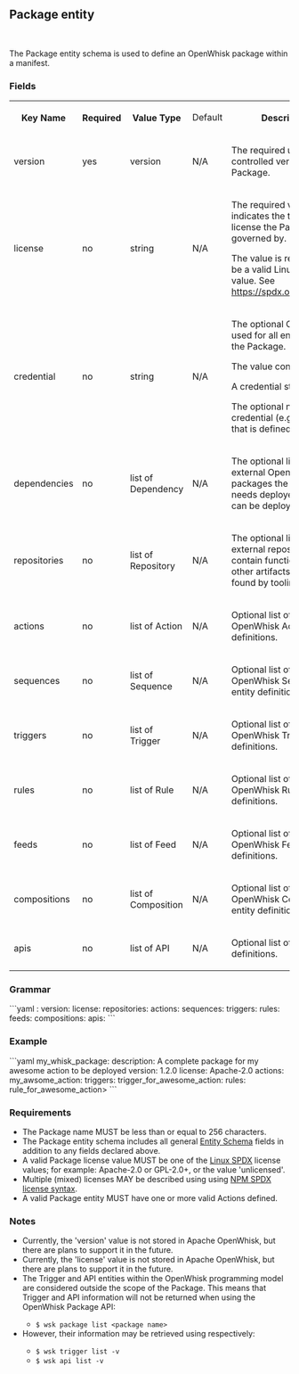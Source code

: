 <h2>Package entity</h2>
<p>&nbsp;</p>
<p>The Package entity schema is used to define an OpenWhisk package within a manifest.</p>

<h3>Fields</h3>
<table width="100%">

 <tr>
  <th width="16%">
   <p>Key Name</p>
  </th>
  <th width="12%">
   <p>Required</p>
  </th>
  <th width="16%">
   <p>Value Type</p>
  </th>
  <td width="14%">
   <p>Default</p>
  </th>
  <th width="40%">
   <p>Description</p>
  </th>
 </tr>

 <tr>
  <td>
   <p>version</p>
  </td>
  <td>
   <p>yes</p>
  </td>
  <td>
   <p>version</p>
  </td>
  <td>
   <p>N/A</p>
  </td>
  <td>
   <p>The required user-controlled version for the Package. </p>
  </td>
 </tr>
 <tr>
  <td>
   <p>license</p>
  </td>
  <td>
   <p>no</p>
  </td>
  <td>
   <p>string</p>
  </td>
  <td>
   <p>N/A</p>
  </td>
  <td>
   <p>The required value that indicates the type of license the
    Package is governed by.</p>
   <p>The value is required to be a valid Linux-SPDX value. See <a href="https://spdx.org/licenses/">https://spdx.org/licenses/</a>.</p>
  </td>
 </tr>
 <tr>
  <td>
   <p>credential</p>
  </td>
  <td>
   <p>no</p>
  </td>
  <td>
   <p>string</p>
  </td>
  <td>
   <p>N/A</p>
  </td>
  <td>
   <p>The optional Credential used for all entities within the Package.</p>
   <p>The value contains either:</p>
   <p>A credential string.</p>
   <p>The optional name of a credential (e.g., token) that is defined elsewhere.</p>
  </td>
 </tr>
 <tr>
  <td>
   <p>dependencies</p>
  </td>
  <td>
   <p>no</p>
  </td>
  <td>
   <p>list of Dependency</p>
  </td>
  <td>
   <p>N/A</p>
  </td>
  <td>
   <p>The optional list of external OpenWhisk packages the manifest needs deployed before it can be deployed.</p>
  </td>
 </tr>
 <tr>
  <td>
   <p>repositories</p>
  </td>
  <td>
   <p>no</p>
  </td>
  <td>
   <p>list of Repository</p>
  </td>
  <td>
   <p>N/A</p>
  </td>
  <td>
   <p>The optional list of external repositories that contain functions and other artifacts that can be found by tooling.</p>
  </td>
 </tr>
 <tr>
  <td>
   <p>actions</p>
  </td>
  <td>
   <p>no</p>
  </td>
  <td>
   <p>list of Action</p>
  </td>
  <td>
   <p>N/A</p>
  </td>
  <td>
   <p>Optional list of OpenWhisk Action entity definitions.</p>
  </td>
 </tr>
 <tr>
  <td>
   <p>sequences</p>
  </td>
  <td>
   <p>no</p>
  </td>
  <td>
   <p>list of Sequence</p>
  </td>
  <td>
   <p>N/A</p>
  </td>
  <td>
   <p>Optional list of OpenWhisk Sequence entity definitions.</p>
  </td>
 </tr>
 <tr>
  <td>
   <p>triggers</p>
  </td>
  <td>
   <p>no</p>
  </td>
  <td>
   <p>list of Trigger</p>
  </td>
  <td>
   <p>N/A</p>
  </td>
  <td>
   <p>Optional list of OpenWhisk Trigger entity definitions.</p>
  </td>
 </tr>
 <tr>
  <td>
   <p>rules</p>
  </td>
  <td>
   <p>no</p>
  </td>
  <td>
   <p>list of Rule</p>
  </td>
  <td>
   <p>N/A</p>
  </td>
  <td>
   <p>Optional list of OpenWhisk Rule entity definitions.</p>
  </td>
 </tr>
 <tr>
  <td>
   <p>feeds</p>
  </td>
  <td>
   <p>no</p>
  </td>
  <td>
   <p>list of Feed</p>
  </td>
  <td>
   <p>N/A</p>
  </td>
  <td>
   <p>Optional list of OpenWhisk Feed entity definitions.</p>
  </td>
 </tr>
 <tr>
  <td>
   <p>compositions</p>
  </td>
  <td>
   <p>no</p>
  </td>
  <td>
   <p>list of Composition</p>
  </td>
  <td>
   <p>N/A</p>
  </td>
  <td>
   <p>Optional list of OpenWhisk Composition entity definitions.</p>
  </td>
 </tr>
 <tr>
  <td>
   <p>apis</p>
  </td>
  <td>
   <p>no</p>
  </td>
  <td>
   <p>list of API</p>
  </td>
  <td>
   <p>N/A</p>
  </td>
  <td>
   <p>Optional list of API entity definitions.</p>
  </td>
 </tr>
</table>

<h3>Grammar</h3>
```yaml
<packageName>:
    version: <version>
    license: <string>
    repositories: <list of Repository>
    actions: <list of Action>
    sequences: <list of Sequence>
    triggers: <list of Trigger>
    rules: <list of Rule>
    feeds: <list of Feed>
    compositions: <list of Composition>
    apis: <list of API>
```

<h3>Example</h3>
```yaml
my_whisk_package:
  description: A complete package for my awesome action to be deployed
  version: 1.2.0
  license: Apache-2.0
  actions:
    my_awsome_action:
      <Action schema>
  triggers:
    trigger_for_awesome_action:
      <Trigger schema>
  rules:
    rule_for_awesome_action>
      <Rule schema>
```

<h3>Requirements</h3>
<ul>
<li>The Package name MUST be less than or equal to 256 characters.</li>
<li>The Package entity schema includes all general <a href="#SCHEMA_ENTITY">Entity Schema</a> fields in addition to any fields declared above.</li>
<li>A valid Package license value MUST be one of the <a href="#REF_LINUX_SPDX">Linux SPDX</a> license values; for example: Apache-2.0 or GPL-2.0+, or the value 'unlicensed'.</li>
<li>Multiple (mixed) licenses MAY be described using using <a href="#REF_NPM_SPDX_SYNTAX">NPM SPDX license syntax</a>.</li>
<li>A valid Package entity MUST have one or more valid Actions defined.</li>
</ul>

<h3>Notes</h3>
<ul>
<li>Currently, the 'version' value is not stored in Apache OpenWhisk, but there are plans to support it in the future.</li>
<li>Currently, the 'license' value is not stored in Apache OpenWhisk, but there are plans to support it in the future.</li>
<li>The Trigger and API entities within the OpenWhisk programming model are considered outside the scope of the Package. This means that Trigger and API information will not be returned when using the OpenWhisk Package API:</li>
    <ul>
    <li><code>$ wsk package list &lt;package name&gt;</code></li>
  </ul>
<li>However, their information may be retrieved using respectively:</li>
  <ul>
    <li><code>$ wsk trigger list -v</li></code>
    <li><code>$ wsk api list -v</li>
  </ul>
</ul>
